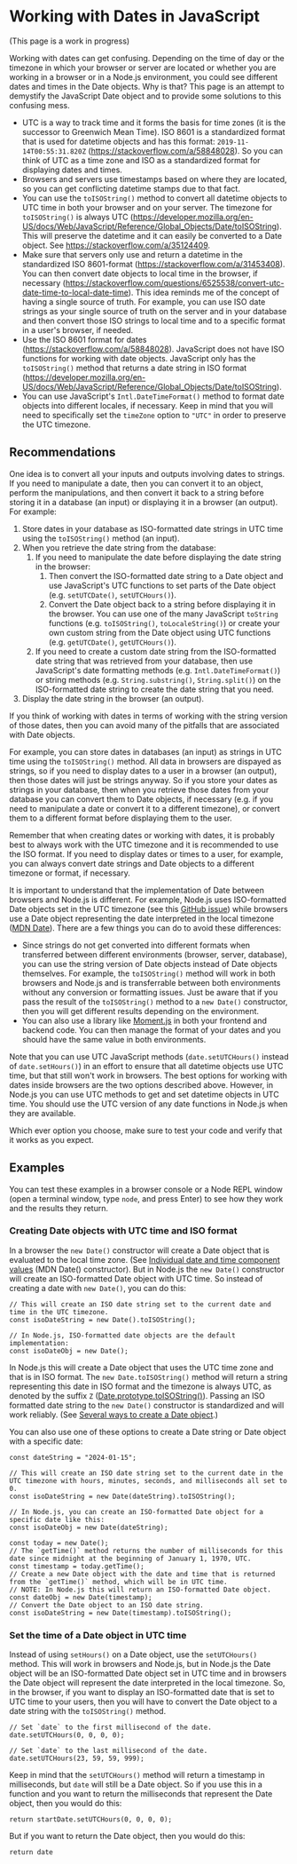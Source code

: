# Working with Dates in JavaScript

(This page is a work in progress)

Working with dates can get confusing. Depending on the time of day or the timezone in which your browser or server are located or whether you are working in a browser or in a Node.js environment, you could see different dates and times in the Date objects. Why is that? This page is an attempt to demystify the JavaScript Date object and to provide some solutions to this confusing mess.

* UTC is a way to track time and it forms the basis for time zones (it is the successor to Greenwich Mean Time). ISO 8601 is a standardized format that is used for datetime objects and has this format: `2019-11-14T00:55:31.820Z` (https://stackoverflow.com/a/58848028). So you can think of UTC as a time zone and ISO as a standardized format for displaying dates and times.
* Browsers and servers use timestamps based on where they are located, so you can get conflicting datetime stamps due to that fact.
* You can use the `toISOString()` method to convert all datetime objects to UTC time in both your browser and on your server. The timezone for `toISOString()` is always UTC (https://developer.mozilla.org/en-US/docs/Web/JavaScript/Reference/Global_Objects/Date/toISOString). This will preserve the datetime and it can easily be converted to a Date object. See https://stackoverflow.com/a/35124409.
* Make sure that servers only use and return a datetime in the standardized ISO 8601-format (https://stackoverflow.com/a/31453408). You can then convert date objects to local time in the browser, if necessary (https://stackoverflow.com/questions/6525538/convert-utc-date-time-to-local-date-time). This idea reminds me of the concept of having a single source of truth. For example, you can use ISO date strings as your single source of truth on the server and in your database and then convert those ISO strings to local time and to a specific format in a user's browser, if needed.
* Use the ISO 8601 format for dates (https://stackoverflow.com/a/58848028). JavaScript does not have ISO functions for working with date objects. JavaScript only has the `toISOString()` method that returns a date string in ISO format (https://developer.mozilla.org/en-US/docs/Web/JavaScript/Reference/Global_Objects/Date/toISOString).
* You can use JavaScript's `Intl.DateTimeFormat()` method to format date objects into different locales, if necessary. Keep in mind that you will need to specifically set the `timeZone` option to `"UTC"` in order to preserve the UTC timezone.

## Recommendations

One idea is to convert all your inputs and outputs involving dates to strings. If you need to manipulate a date, then you can convert it to an object, perform the manipulations, and then convert it back to a string before storing it in a database (an input) or displaying it in a browser (an output). For example:

1. Store dates in your database as ISO-formatted date strings in UTC time using the `toISOString()` method (an input).
2. When you retrieve the date string from the database:
    1. If you need to manipulate the date before displaying the date string in the browser:
        1. Then convert the ISO-formatted date string to a Date object and use JavaScript's UTC functions to set parts of the Date object (e.g. `setUTCDate()`, `setUTCHours()`).
        2. Convert the Date object back to a string before displaying it in the browser. You can use one of the many JavaScript `toString` functions (e.g. `toISOString()`, `toLocaleString()`) or create your own custom string from the Date object using UTC functions (e.g. `getUTCDate()`, `getUTCHours()`).
    2. If you need to create a custom date string from the ISO-formatted date string that was retrieved from your database, then use JavaScript's date formatting methods (e.g. `Intl.DateTimeFormat()`) or string methods (e.g. `String.substring()`, `String.split()`) on the ISO-formatted date string to create the date string that you need.
3. Display the date string in the browser (an output).

If you think of working with dates in terms of working with the string version of those dates, then you can avoid many of the pitfalls that are associated with Date objects.

For example, you can store dates in databases (an input) as strings in UTC time using the `toISOString()` method. All data in browsers are dispayed as strings, so if you need to display dates to a user in a browser (an output), then those dates will just be strings anyway. So if you store your dates as strings in your database, then when you retrieve those dates from your database you can convert them to Date objects, if necessary (e.g. if you need to manipulate a date or convert it to a different timezone), or convert them to a different format before displaying them to the user.

Remember that when creating dates or working with dates, it is probably best to always work with the UTC timezone and it is recommended to use the ISO format. If you need to display dates or times to a user, for example, you can always convert date strings and Date objects to a different timezone or format, if necessary.

It is important to understand that the implementation of Date between browsers and Node.js is different. For example, Node.js uses ISO-formatted Date objects set in the UTC timezone (see this [GitHub issue](https://github.com/nodejs/node/issues/9805#issuecomment-266484974)) while browsers use a Date object representing the date interpreted in the local timezone ([MDN Date](https://developer.mozilla.org/en-US/docs/Web/JavaScript/Reference/Global_Objects/Date)). There are a few things you can do to avoid these differences:

* Since strings do not get converted into different formats when transferred between different environments (browser, server, database), you can use the string version of Date objects instead of Date objects themselves. For example, the `toISOString()` method will work in both browsers and Node.js and is transferrable between both environments without any conversion or formatting issues. Just be aware that if you pass the result of the `toISOString()` method to a `new Date()` constructor, then you will get different results depending on the environment. 
* You can also use a library like [Moment.js](https://momentjs.com/) in both your frontend and backend code. You can then manage the format of your dates and you should have the same value in both environments.

Note that you can use UTC JavaScript methods (`date.setUTCHours()` instead of `date.setHours()`) in an effort to ensure that all datetime objects use UTC time, but that still won't work in browsers. The best options for working with dates inside browsers are the two options described above. However, in Node.js you can use UTC methods to get and set datetime objects in UTC time. You should use the UTC version of any date functions in Node.js when they are available.

Which ever option you choose, make sure to test your code and verify that it works as you expect.


## Examples

You can test these examples in a browser console or a Node REPL window (open a terminal window, type `node`, and press Enter) to see how they work and the results they return.


### Creating Date objects with UTC time and ISO format

In a browser the `new Date()` constructor will create a Date object that is evaluated to the local time zone. (See [Individual date and time component values](https://developer.mozilla.org/en-US/docs/Web/JavaScript/Reference/Global_Objects/Date/Date#individual_date_and_time_component_values) (MDN Date() constructor). But in Node.js the `new Date()` constructor will create an ISO-formatted Date object with UTC time. So instead of creating a date with `new Date()`, you can do this:

```
// This will create an ISO date string set to the current date and time in the UTC timezone. 
const isoDateString = new Date().toISOString();

// In Node.js, ISO-formatted date objects are the default implementation:
const isoDateObj = new Date();
```


In Node.js this will create a Date object that uses the UTC time zone and that is in ISO format. The `new Date.toISOString()` method will return a string representing this date in ISO format and the timezone is always UTC, as denoted by the suffix `Z` ([Date.prototype.toISOString()](https://developer.mozilla.org/en-US/docs/Web/JavaScript/Reference/Global_Objects/Date/toISOString)). Passing an ISO formatted date string to the `new Date()` constructor is standardized and will work reliably. (See [Several ways to create a Date object](https://developer.mozilla.org/en-US/docs/Web/JavaScript/Reference/Global_Objects/Date/Date#several_ways_to_create_a_date_object).)

You can also use one of these options to create a Date string or Date object with a specific date:

```
const dateString = "2024-01-15";

// This will create an ISO date string set to the current date in the UTC timezone with hours, minutes, seconds, and milliseconds all set to 0.
const isoDateString = new Date(dateString).toISOString();

// In Node.js, you can create an ISO-formatted Date object for a specific date like this:
const isoDateObj = new Date(dateString);
```

```
const today = new Date();
// The `getTime()` method returns the number of milliseconds for this date since midnight at the beginning of January 1, 1970, UTC.
const timestamp = today.getTime();
// Create a new Date object with the date and time that is returned from the `getTime()` method, which will be in UTC time.
// NOTE: In Node.js this will return an ISO-formatted Date object.
const dateObj = new Date(timestamp);
// Convert the Date object to an ISO date string.
const isoDateString = new Date(timestamp).toISOString();
```


### Set the time of a Date object in UTC time

Instead of using `setHours()` on a Date object, use the `setUTCHours()` method. This will work in browsers and Node.js, but in Node.js the Date object will be an ISO-formatted Date object set in UTC time and in browsers the Date object will represent the date interpreted in the local timezone. So, in the browser, if you want to display an ISO-formatted date that is set to UTC time to your users, then you will have to convert the Date object to a date string with the `toISOString()` method.

```
// Set `date` to the first millisecond of the date.
date.setUTCHours(0, 0, 0, 0);

// Set `date` to the last millisecond of the date.
date.setUTCHours(23, 59, 59, 999);
```

Keep in mind that the `setUTCHours()` method will return a timestamp in milliseconds, but `date` will still be a Date object. So if you use this in a function and you want to return the milliseconds that represent the Date object, then you would do this: 

```
return startDate.setUTCHours(0, 0, 0, 0);
```

But if you want to return the Date object, then you would do this:

```
return date
```
